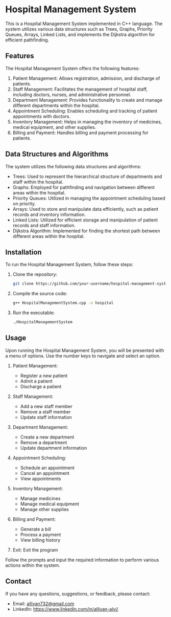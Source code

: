 # Hospital Management System

This is a Hospital Management System implemented in C++ language. The system utilizes various data structures such as Trees, Graphs, Priority Queues, Arrays, Linked Lists, and implements the Dijkstra algorithm for efficient pathfinding.

## Features

The Hospital Management System offers the following features:

1. Patient Management: Allows registration, admission, and discharge of patients.
2. Staff Management: Facilitates the management of hospital staff, including doctors, nurses, and administrative personnel.
3. Department Management: Provides functionality to create and manage different departments within the hospital.
4. Appointment Scheduling: Enables scheduling and tracking of patient appointments with doctors.
5. Inventory Management: Helps in managing the inventory of medicines, medical equipment, and other supplies.
6. Billing and Payment: Handles billing and payment processing for patients.

## Data Structures and Algorithms

The system utilizes the following data structures and algorithms:

- Trees: Used to represent the hierarchical structure of departments and staff within the hospital.
- Graphs: Employed for pathfinding and navigation between different areas within the hospital.
- Priority Queues: Utilized in managing the appointment scheduling based on priority.
- Arrays: Used to store and manipulate data efficiently, such as patient records and inventory information.
- Linked Lists: Utilized for efficient storage and manipulation of patient records and staff information.
- Dijkstra Algorithm: Implemented for finding the shortest path between different areas within the hospital.

## Installation

To run the Hospital Management System, follow these steps:

1. Clone the repository:

   ```bash
   git clone https://github.com/your-username/hospital-management-system.git
   ```

2. Compile the source code:

   ```bash
   g++ HospitalManagementSystem.cpp -o hospital
   ```

3. Run the executable:

   ```bash
   ./HospitalManagementSystem
   ```

## Usage

Upon running the Hospital Management System, you will be presented with a menu of options. Use the number keys to navigate and select an option.

1. Patient Management:
   - Register a new patient
   - Admit a patient
   - Discharge a patient

2. Staff Management:
   - Add a new staff member
   - Remove a staff member
   - Update staff information

3. Department Management:
   - Create a new department
   - Remove a department
   - Update department information

4. Appointment Scheduling:
   - Schedule an appointment
   - Cancel an appointment
   - View appointments

5. Inventory Management:
   - Manage medicines
   - Manage medical equipment
   - Manage other supplies

6. Billing and Payment:
   - Generate a bill
   - Process a payment
   - View billing history

7. Exit: Exit the program

Follow the prompts and input the required information to perform various actions within the system.



## Contact

If you have any questions, suggestions, or feedback, please contact:

- Email: alliyan732@gmail.com
- LinkedIn: https://www.linkedin.com/in/alliyan-alvi/

